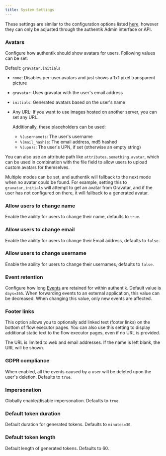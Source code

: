 ```yaml
---
title: System Settings
---
```


These settings are similar to the configuration options listed [here](../install-config/configuration/configuration.mdx), however they can only be adjusted through the authentik Admin interface or API.

### Avatars

Configure how authentik should show avatars for users. Following values can be set:

Default: `gravatar,initials`

-   `none`: Disables per-user avatars and just shows a 1x1 pixel transparent picture
-   `gravatar`: Uses gravatar with the user's email address
-   `initials`: Generated avatars based on the user's name
-   Any URL: If you want to use images hosted on another server, you can set any URL.

    Additionally, these placeholders can be used:

    -   `%(username)s`: The user's username
    -   `%(mail_hash)s`: The email address, md5 hashed
    -   `%(upn)s`: The user's UPN, if set (otherwise an empty string)

You can also use an attribute path like `attributes.something.avatar`, which can be used in combination with the file field to allow users to upload custom avatars for themselves.

Multiple modes can be set, and authentik will fallback to the next mode when no avatar could be found. For example, setting this to `gravatar,initials` will attempt to get an avatar from Gravatar, and if the user has not configured on there, it will fallback to a generated avatar.

### Allow users to change name

Enable the ability for users to change their name, defaults to `true`.

### Allow users to change email

Enable the ability for users to change their Email address, defaults to `false`.

### Allow users to change username

Enable the ability for users to change their usernames, defaults to `false`.

### Event retention

Configure how long [Events](./events/index.md) are retained for within authentik. Default value is `days=365`. When forwarding events to an external application, this value can be decreased. When changing this value, only new events are affected.

### Footer links

This option allows you to optionally add linked text (footer links) on the bottom of flow executor pages. You can also use this setting to display additional static text to the flow executor pages, even if no URL is provided.

The URL is limited to web and email addresses. If the name is left blank, the URL will be shown.

### GDPR compliance

When enabled, all the events caused by a user will be deleted upon the user's deletion. Defaults to `true`.

### Impersonation

Globally enable/disable impersonation. Defaults to `true`.

### Default token duration

Default duration for generated tokens. Defaults to `minutes=30`.

### Default token length

Default length of generated tokens. Defaults to 60.

